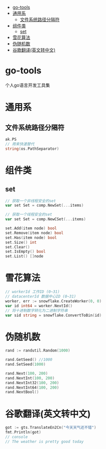 <!-- START doctoc generated TOC please keep comment here to allow auto update -->
<!-- DON'T EDIT THIS SECTION, INSTEAD RE-RUN doctoc TO UPDATE -->


- [go-tools](#go-tools)
- [通用系](#%E9%80%9A%E7%94%A8%E7%B3%BB)
  - [文件系统路径分隔符](#%E6%96%87%E4%BB%B6%E7%B3%BB%E7%BB%9F%E8%B7%AF%E5%BE%84%E5%88%86%E9%9A%94%E7%AC%A6)
- [组件类](#%E7%BB%84%E4%BB%B6%E7%B1%BB)
  - [set](#set)
- [雪花算法](#%E9%9B%AA%E8%8A%B1%E7%AE%97%E6%B3%95)
- [伪随机数](#%E4%BC%AA%E9%9A%8F%E6%9C%BA%E6%95%B0)
- [谷歌翻译(英文转中文)](#%E8%B0%B7%E6%AD%8C%E7%BF%BB%E8%AF%91%E8%8B%B1%E6%96%87%E8%BD%AC%E4%B8%AD%E6%96%87)

<!-- END doctoc generated TOC please keep comment here to allow auto update -->

# go-tools
个人go语言开发工具集

# 通用系 
## 文件系统路径分隔符 
```go
ak.PS
// 用来快速替代
string(os.PathSeparator)
```

# 组件类
## set
```go
// 获取一个非线程安全的set
var set Set = comp.NewSet(...items)

// 获取一个线程安全的set
var set Set = comp.NewCSet(...items)

set.Add(item node) bool
set.Remove(item node) bool
set.Has(item node) bool
set.Size() int
set.Clear()
set.IsEmpty() bool
set.List() []node

```

# 雪花算法
```go
// workerId 工作ID (0~31)
// datacenterId 数据中心ID (0~31)
worker, err := snowflake.CreateWorker(0, 0)
var id int64 = worker.NextId()
// 将十进制数字转化为二进制字符串
var sid string = snowflake.ConvertToBin(id)
```

# 伪随机数
```go
rand := randutil.Random(1000)

rand.GetSeed() //1000
rand.SetSeed(1000)

rand.Next(100, 200)
rand.NextInt(100, 200)
rand.NextInt32(100, 200)
rand.NextInt64(100, 200)
rand.NextBool()
```



# 谷歌翻译(英文转中文)
```go
got := gts.TranslateEn2Cn("今天天气还不错")
fmt.Println(got)
// console
// The weather is pretty good today
```
